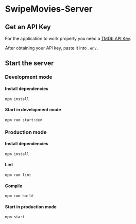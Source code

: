 # SwipeMovies-Server

## Get an API Key

For the application to work properly you need a
[TMDb API Key](https://developers.themoviedb.org/3/getting-started/introduction).

After obtaining your API key, paste it into `.env`.

## Start the server

### Development mode

#### Install dependencies

```shell
npm install
```

#### Start in development mode

```shell
npm run start:dev
```

### Production mode

#### Install dependencies

```shell
npm install
```

#### Lint

```shell
npm run lint
```

#### Compile

```shell
npm run build
```

#### Start in production mode

```shell
npm start
```
